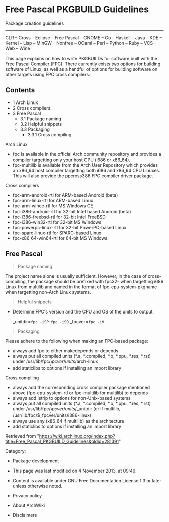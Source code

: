 Free Pascal PKGBUILD Guidelines
===============================

Package creation guidelines

* * * * *

CLR – Cross – Eclipse – Free Pascal – GNOME – Go – Haskell – Java – KDE
– Kernel – Lisp – MinGW – Nonfree – OCaml – Perl – Python – Ruby – VCS –
Web – Wine

This page explains on how to write PKGBUILDs for software built with the
Free Pascal Compiler (FPC). There currently exists two options for
building software of Linux, as well as a handful of options for building
software on other targets using FPC cross compilers:

Contents
--------

-   1 Arch Linux
-   2 Cross compilers
-   3 Free Pascal
    -   3.1 Package naming
    -   3.2 Helpful snippets
    -   3.3 Packaging
        -   3.3.1 Cross compiling

Arch Linux

-   fpc is available in the official Arch community repository and
    provides a compiler targetting only your host CPU (i686 or x86_64).
-   fpc-multilib is available from the Arch User Repository which
    provides an x86_64 host compiler targetting both i686 and x86_64 CPU
    Linuxes. This will also provide the ppcross386 FPC compiler driver
    package.

Cross compilers

-   fpc-arm-android-rtl for ARM-based Android (beta)
-   fpc-arm-linux-rtl for ARM-based Linux
-   fpc-arm-wince-rtl for MS Windows CE
-   fpc-i386-android-rtl for 32-bit Intel based Android (beta)
-   fpc-i386-freebsd-rtl for 32-bit Intel FreeBSD
-   fpc-i386-win32-rtl for 32-bit MS Windows
-   fpc-powerpc-linux-rtl for 32-bit PowerPC-based Linux
-   fpc-sparc-linux-rtl for SPARC-based Linux
-   fpc-x86_64-win64-rtl for 64-bit MS Windows

Free Pascal
-----------

> Package naming

The project name alone is usually sufficient. However, in the case of
cross-compiling, the package should be prefixed with fpc32- when
targetting i686 Linux from multilib and named in the format of
fpc-cpu-system-pkgname when targetting non-Arch Linux systems.

> Helpful snippets

-   Determine FPC's version and the CPU and OS of the units to output:

    _unitdir=`fpc -iSP`-`fpc -iSO`
    _fpcver=`fpc -iV`

> Packaging

Please adhere to the following when making an FPC-based package:

-   always add fpc to either makedepends or depends
-   always put all compiled units (*.a, *.compiled, *.o, *.ppu, *.res,
    *.rst) under /usr/lib/fpc/$_fpcver/units/$arch-linux
-   add staticlibs to options if installing an import library

Cross compiling

-   always add the corresponding cross compiler package mentioned above
    (fpc-cpu-system-rtl or fpc-multilib for multilib) to depends
-   always add !strip to options for non-Unix-based systems
-   always put all compiled units (*.a, *.compiled, *.o, *.ppu, *.res,
    *.rst) under /usr/lib/fpc/$_fpcver/units/$_unitdir (or if multilib,
    /usr/lib/fpc/$_fpcver/units/i386-linux)
-   always use any (x86_64 if multilib) as the architecture
-   add staticlibs to options if installing an import library

Retrieved from
"https://wiki.archlinux.org/index.php?title=Free_Pascal_PKGBUILD_Guidelines&oldid=281391"

Category:

-   Package development

-   This page was last modified on 4 November 2013, at 09:49.
-   Content is available under GNU Free Documentation License 1.3 or
    later unless otherwise noted.
-   Privacy policy
-   About ArchWiki
-   Disclaimers
